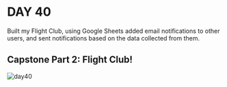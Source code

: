 # DAY 40
Built my Flight Club, using Google Sheets added email notifications to other users, and sent notifications based on the data collected from them.
## Capstone Part 2: Flight Club!

![day40](https://github.com/diorithaliti/100-Days-of-Code-The-Complete-Python-Pro-Bootcamp/assets/74361197/096edade-4385-4355-b621-2801feeca746)
